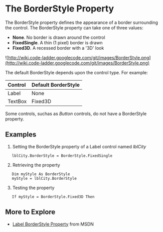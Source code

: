 # The BorderStyle Property #

The BorderStyle property defines the appearance of a border surrounding the control.  The BorderStyle property can take one of three values:
  * **None**.  No border is drawn around the control
  * **FixedSingle**.  A thin (1 pixel) border is drawn
  * **Fixed3D**.  A recessed border with a '3D' look

![http://wiki.code-ladder.googlecode.com/git/images/BorderStyle.png](http://wiki.code-ladder.googlecode.com/git/images/BorderStyle.png)

The default BorderStyle depends upon the control type.  For example:

| **Control**   | **Default BorderStyle** |
|:--------------|:------------------------|
| Label       | None      |
| TextBox     | Fixed3D   |

Some controls, suchas as _Button_ controls, do not have a BorderStyle property.

## Examples ##

  1. Setting the BorderStyle property of a Label control named _lblCity_
```vb.net
   lblCity.BorderStyle = BorderStyle.FixedSingle
```
  2. Retrieving the property
```vb.net
   Dim myStyle As BorderStyle
   myStyle = lblCity.BorderStyle
```
  3. Testing the property
```vb.net
   If myStyle = BorderStyle.Fixed3D Then
```

## More to Explore ##
  * [Label BorderStyle Property](https://msdn.microsoft.com/en-us/library/system.windows.forms.label.borderstyle(v=vs.110).aspx) from MSDN
